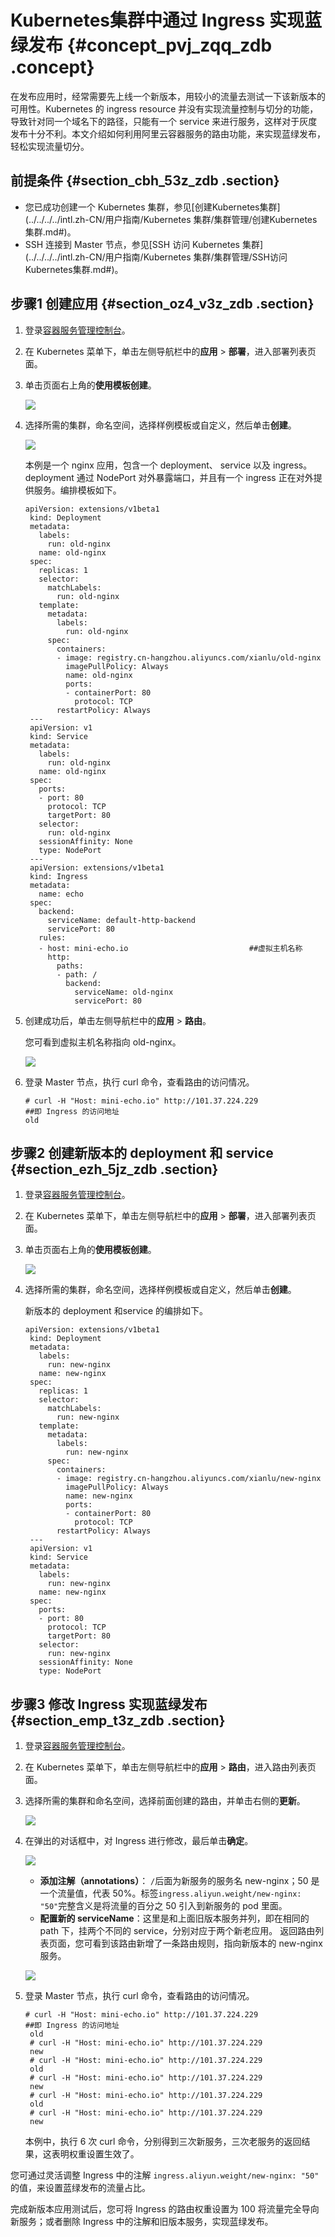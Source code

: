 # Kubernetes集群中通过 Ingress 实现蓝绿发布 {#concept_pvj_zqq_zdb .concept}

在发布应用时，经常需要先上线一个新版本，用较小的流量去测试一下该新版本的可用性。Kubernetes 的 ingress resource 并没有实现流量控制与切分的功能，导致针对同一个域名下的路径，只能有一个 service 来进行服务，这样对于灰度发布十分不利。本文介绍如何利用阿里云容器服务的路由功能，来实现蓝绿发布，轻松实现流量切分。

## 前提条件 {#section_cbh_53z_zdb .section}

-   您已成功创建一个 Kubernetes 集群，参见[创建Kubernetes集群](../../../../intl.zh-CN/用户指南/Kubernetes 集群/集群管理/创建Kubernetes集群.md#)。
-   SSH 连接到 Master 节点，参见[SSH 访问 Kubernetes 集群](../../../../intl.zh-CN/用户指南/Kubernetes 集群/集群管理/SSH访问Kubernetes集群.md#)。

## 步骤1 创建应用 {#section_oz4_v3z_zdb .section}

1.  登录[容器服务管理控制台](https://cs.console.aliyun.com)。
2.  在 Kubernetes 菜单下，单击左侧导航栏中的**应用** \> **部署**，进入部署列表页面。
3.  单击页面右上角的**使用模板创建**。

    ![](http://static-aliyun-doc.oss-cn-hangzhou.aliyuncs.com/assets/img/14270/5686_zh-CN.png)

4.  选择所需的集群，命名空间，选择样例模板或自定义，然后单击**创建**。

    ![](http://static-aliyun-doc.oss-cn-hangzhou.aliyuncs.com/assets/img/14270/5687_zh-CN.png)

    本例是一个 nginx 应用，包含一个 deployment、 service 以及 ingress。deployment 通过 NodePort 对外暴露端口，并且有一个 ingress 正在对外提供服务。编排模板如下。

    ```
    apiVersion: extensions/v1beta1
     kind: Deployment
     metadata:
       labels:
         run: old-nginx
       name: old-nginx
     spec:
       replicas: 1
       selector:
         matchLabels:
           run: old-nginx
       template:
         metadata:
           labels:
             run: old-nginx
         spec:
           containers:
           - image: registry.cn-hangzhou.aliyuncs.com/xianlu/old-nginx
             imagePullPolicy: Always
             name: old-nginx
             ports:
             - containerPort: 80
               protocol: TCP
           restartPolicy: Always
     ---
     apiVersion: v1
     kind: Service
     metadata:
       labels:
         run: old-nginx
       name: old-nginx
     spec:
       ports:
       - port: 80
         protocol: TCP
         targetPort: 80
       selector:
         run: old-nginx
       sessionAffinity: None
       type: NodePort
     ---
     apiVersion: extensions/v1beta1
     kind: Ingress
     metadata:
       name: echo
     spec:
       backend:
         serviceName: default-http-backend
         servicePort: 80
       rules:
       - host: mini-echo.io                           ##虚拟主机名称
         http:
           paths:
           - path: /
             backend:
               serviceName: old-nginx
               servicePort: 80
    ```

5.  创建成功后，单击左侧导航栏中的**应用** \> **路由**。

    您可看到虚拟主机名称指向 old-nginx。

    ![](http://static-aliyun-doc.oss-cn-hangzhou.aliyuncs.com/assets/img/14270/5689_zh-CN.png)

6.  登录 Master 节点，执行 curl 命令，查看路由的访问情况。

    ```
    # curl -H "Host: mini-echo.io" http://101.37.224.229                ##即 Ingress 的访问地址
    old
    ```


## 步骤2 创建新版本的 deployment 和 service {#section_ezh_5jz_zdb .section}

1.  登录[容器服务管理控制台](https://cs.console.aliyun.com)。
2.  在 Kubernetes 菜单下，单击左侧导航栏中的**应用** \> **部署**，进入部署列表页面。
3.  单击页面右上角的**使用模板创建**。

    ![](http://static-aliyun-doc.oss-cn-hangzhou.aliyuncs.com/assets/img/14270/5686_zh-CN.png)

4.  选择所需的集群，命名空间，选择样例模板或自定义，然后单击**创建**。

    新版本的 deployment 和service 的编排如下。

    ```
    apiVersion: extensions/v1beta1
     kind: Deployment
     metadata:
       labels:
         run: new-nginx
       name: new-nginx
     spec:
       replicas: 1
       selector:
         matchLabels:
           run: new-nginx
       template:
         metadata:
           labels:
             run: new-nginx
         spec:
           containers:
           - image: registry.cn-hangzhou.aliyuncs.com/xianlu/new-nginx
             imagePullPolicy: Always
             name: new-nginx
             ports:
             - containerPort: 80
               protocol: TCP
           restartPolicy: Always
     ---
     apiVersion: v1
     kind: Service
     metadata:
       labels:
         run: new-nginx
       name: new-nginx
     spec:
       ports:
       - port: 80
         protocol: TCP
         targetPort: 80
       selector:
         run: new-nginx
       sessionAffinity: None
       type: NodePort
    ```


## 步骤3 修改 Ingress 实现蓝绿发布 {#section_emp_t3z_zdb .section}

1.  登录[容器服务管理控制台](https://cs.console.aliyun.com)。
2.  在 Kubernetes 菜单下，单击左侧导航栏中的**应用** \> **路由**，进入路由列表页面。
3.  选择所需的集群和命名空间，选择前面创建的路由，并单击右侧的**更新**。

    ![](http://static-aliyun-doc.oss-cn-hangzhou.aliyuncs.com/assets/img/14270/5691_zh-CN.png)

4.  在弹出的对话框中，对 Ingress 进行修改，最后单击**确定**。

    ![](http://static-aliyun-doc.oss-cn-hangzhou.aliyuncs.com/assets/img/14270/5693_zh-CN.png)

    -   **添加注解（annotations）**： `/`后面为新服务的服务名 new-nginx；50 是一个流量值，代表 50%。标签`ingress.aliyun.weight/new-nginx: "50"`完整含义是将流量的百分之 50 引入到新服务的 pod 里面。
    -   **配置新的 serviceName**：这里是和上面旧版本服务并列，即在相同的 path 下，挂两个不同的 service，分别对应于两个新老应用。
    返回路由列表页面，您可看到该路由新增了一条路由规则，指向新版本的 new-nginx 服务。

    ![](http://static-aliyun-doc.oss-cn-hangzhou.aliyuncs.com/assets/img/14270/5694_zh-CN.png)

5.  登录 Master 节点，执行 curl 命令，查看路由的访问情况。

    ```
    # curl -H "Host: mini-echo.io" http://101.37.224.229               ##即 Ingress 的访问地址
     old
     # curl -H "Host: mini-echo.io" http://101.37.224.229
     new
     # curl -H "Host: mini-echo.io" http://101.37.224.229
     old
     # curl -H "Host: mini-echo.io" http://101.37.224.229
     new
     # curl -H "Host: mini-echo.io" http://101.37.224.229
     old
     # curl -H "Host: mini-echo.io" http://101.37.224.229
     new
    ```

    本例中，执行 6 次 curl 命令，分别得到三次新服务，三次老服务的返回结果，这表明权重设置生效了。


您可通过灵活调整 Ingress 中的注解 `ingress.aliyun.weight/new-nginx: "50"` 的值，来设置蓝绿发布的流量占比。

完成新版本应用测试后，您可将 Ingress 的路由权重设置为 100 将流量完全导向新服务；或者删除 Ingress 中的注解和旧版本服务，实现蓝绿发布。

